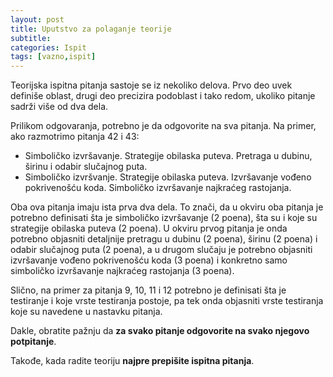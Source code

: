 ```yaml
---
layout: post
title: Uputstvo za polaganje teorije
subtitle: 
categories: Ispit 
tags: [vazno,ispit]
---
```


Teorijska ispitna pitanja sastoje se iz nekoliko delova. Prvo deo uvek definiše oblast, drugi deo precizira podoblast i tako redom, ukoliko pitanje sadrži više od dva dela. 

Prilikom odgovaranja, potrebno je da odgovorite na sva pitanja. Na primer, ako razmotrimo pitanja 42 i 43:
- Simboličko izvršavanje. Strategije obilaska puteva. Pretraga u dubinu, širinu i odabir slučajnog puta.
- Simboličko izvršvanje. Strategije obilaska puteva. Izvršavanje vođeno pokrivenošću koda. Simboličko izvršavanje najkraćeg rastojanja.

Oba ova pitanja imaju ista prva dva dela. To znači, da u okviru oba pitanja je potrebno definisati šta je simboličko izvršavanje (2 poena), šta su i koje su strategije obilaska puteva (2 poena). U okviru prvog pitanja je onda potrebno objasniti detaljnije pretragu u dubinu (2 poena), širinu (2 poena) i odabir slučajnog puta (2 poena), a u drugom slučaju je potrebno objasniti izvršavanje vođeno pokrivenošću koda (3 poena) i konkretno samo simboličko izvršavanje najkraćeg rastojanja (3 poena).

Slično, na primer za pitanja 9, 10, 11 i 12 potrebno je definisati šta je testiranje i koje vrste testiranja postoje, pa tek onda objasniti vrste testiranja koje su navedene u nastavku pitanja. 

Dakle, obratite pažnju da **za svako pitanje odgovorite na svako njegovo potpitanje**.

Takođe, kada radite teoriju **najpre prepišite ispitna pitanja**.
